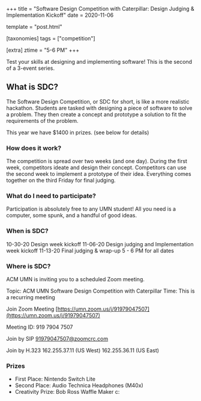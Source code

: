 +++
title = "Software Design Competition with Caterpillar: Design Judging & Implementation Kickoff"
date = 2020-11-06

template = "post.html"

[taxonomies]
tags = ["competition"]

[extra]
ztime = "5-6 PM"
+++

Test your skills at designing and implementing software!
This is the second of a 3-event series.

<!-- more -->

## What is SDC?
The Software Design Competition, or SDC for short, is like a more
realistic hackathon. Students are tasked with designing a piece of
software to solve a problem. They then create a concept and prototype
a solution to fit the requirements of the problem.

This year we have $1400 in prizes. (see below for details)

### How does it work?
The competition is spread over two weeks (and one day). During the first week,
competitors ideate and design their concept. Competitors can use the
second week to implement a prototype of their idea. Everything comes
together on the third Friday for final judging.

### What do I need to participate?
Participation is absolutely free to any UMN student! All you need is a computer, some
spunk, and a handful of good ideas.

### When is SDC?
10-30-20 Design week kickoff
11-06-20 Design judging and Implementation week kickoff
11-13-20 Final judging & wrap-up
5 - 6 PM for all dates

### Where is SDC?
ACM UMN is inviting you to a scheduled Zoom meeting.

Topic: ACM UMN Software Design Competition with Caterpillar
Time: This is a recurring meeting

Join Zoom Meeting
[https://umn.zoom.us/j/91979047507](https://umn.zoom.us/j/91979047507)

Meeting ID: 919 7904 7507

Join by SIP
91979047507@zoomcrc.com

Join by H.323
162.255.37.11 (US West)
162.255.36.11 (US East)

### Prizes
- First Place: Nintendo Switch Lite
- Second Place: Audio Technica Headphones (M40x)
- Creativity Prize: Bob Ross Waffle Maker c:
